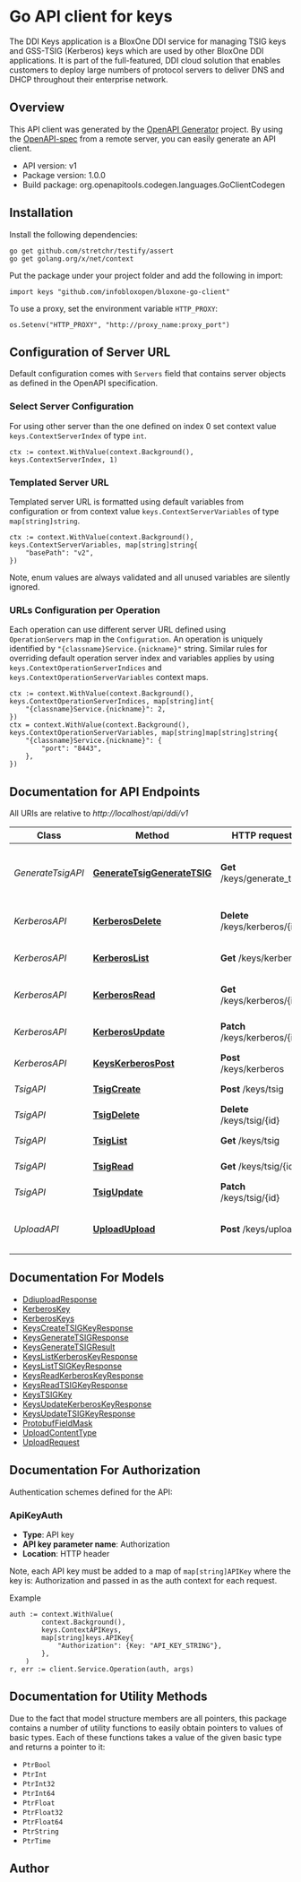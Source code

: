 # Go API client for keys

The DDI Keys application is a BloxOne DDI service for managing TSIG keys and GSS-TSIG (Kerberos) keys which are used by other BloxOne DDI applications. It is part of the full-featured, DDI cloud solution that enables customers to deploy large numbers of protocol servers to deliver DNS and DHCP throughout their enterprise network. 



## Overview
This API client was generated by the [OpenAPI Generator](https://openapi-generator.tech) project.  By using the [OpenAPI-spec](https://www.openapis.org/) from a remote server, you can easily generate an API client.

- API version: v1
- Package version: 1.0.0
- Build package: org.openapitools.codegen.languages.GoClientCodegen

## Installation

Install the following dependencies:

```shell
go get github.com/stretchr/testify/assert
go get golang.org/x/net/context
```

Put the package under your project folder and add the following in import:

```golang
import keys "github.com/infobloxopen/bloxone-go-client"
```

To use a proxy, set the environment variable `HTTP_PROXY`:

```golang
os.Setenv("HTTP_PROXY", "http://proxy_name:proxy_port")
```

## Configuration of Server URL

Default configuration comes with `Servers` field that contains server objects as defined in the OpenAPI specification.

### Select Server Configuration

For using other server than the one defined on index 0 set context value `keys.ContextServerIndex` of type `int`.

```golang
ctx := context.WithValue(context.Background(), keys.ContextServerIndex, 1)
```

### Templated Server URL

Templated server URL is formatted using default variables from configuration or from context value `keys.ContextServerVariables` of type `map[string]string`.

```golang
ctx := context.WithValue(context.Background(), keys.ContextServerVariables, map[string]string{
	"basePath": "v2",
})
```

Note, enum values are always validated and all unused variables are silently ignored.

### URLs Configuration per Operation

Each operation can use different server URL defined using `OperationServers` map in the `Configuration`.
An operation is uniquely identified by `"{classname}Service.{nickname}"` string.
Similar rules for overriding default operation server index and variables applies by using `keys.ContextOperationServerIndices` and `keys.ContextOperationServerVariables` context maps.

```golang
ctx := context.WithValue(context.Background(), keys.ContextOperationServerIndices, map[string]int{
	"{classname}Service.{nickname}": 2,
})
ctx = context.WithValue(context.Background(), keys.ContextOperationServerVariables, map[string]map[string]string{
	"{classname}Service.{nickname}": {
		"port": "8443",
	},
})
```

## Documentation for API Endpoints

All URIs are relative to *http://localhost/api/ddi/v1*

Class | Method | HTTP request | Description
------------ | ------------- | ------------- | -------------
*GenerateTsigAPI* | [**GenerateTsigGenerateTSIG**](docs/GenerateTsigAPI.md#generatetsiggeneratetsig) | **Get** /keys/generate_tsig | Generate TSIG key with a random secret.
*KerberosAPI* | [**KerberosDelete**](docs/KerberosAPI.md#kerberosdelete) | **Delete** /keys/kerberos/{id} | Delete the Kerberos key.
*KerberosAPI* | [**KerberosList**](docs/KerberosAPI.md#kerberoslist) | **Get** /keys/kerberos | Retrieve Kerberos keys.
*KerberosAPI* | [**KerberosRead**](docs/KerberosAPI.md#kerberosread) | **Get** /keys/kerberos/{id} | Retrieve the Kerberos key.
*KerberosAPI* | [**KerberosUpdate**](docs/KerberosAPI.md#kerberosupdate) | **Patch** /keys/kerberos/{id} | Update the Kerberos key.
*KerberosAPI* | [**KeysKerberosPost**](docs/KerberosAPI.md#keyskerberospost) | **Post** /keys/kerberos | 
*TsigAPI* | [**TsigCreate**](docs/TsigAPI.md#tsigcreate) | **Post** /keys/tsig | Create the TSIG key.
*TsigAPI* | [**TsigDelete**](docs/TsigAPI.md#tsigdelete) | **Delete** /keys/tsig/{id} | Delete the TSIG key.
*TsigAPI* | [**TsigList**](docs/TsigAPI.md#tsiglist) | **Get** /keys/tsig | Retrieve TSIG keys.
*TsigAPI* | [**TsigRead**](docs/TsigAPI.md#tsigread) | **Get** /keys/tsig/{id} | Retrieve the TSIG key.
*TsigAPI* | [**TsigUpdate**](docs/TsigAPI.md#tsigupdate) | **Patch** /keys/tsig/{id} | Update the TSIG key.
*UploadAPI* | [**UploadUpload**](docs/UploadAPI.md#uploadupload) | **Post** /keys/upload | Upload content to the keys service.


## Documentation For Models

 - [DdiuploadResponse](docs/DdiuploadResponse.md)
 - [KerberosKey](docs/KerberosKey.md)
 - [KerberosKeys](docs/KerberosKeys.md)
 - [KeysCreateTSIGKeyResponse](docs/KeysCreateTSIGKeyResponse.md)
 - [KeysGenerateTSIGResponse](docs/KeysGenerateTSIGResponse.md)
 - [KeysGenerateTSIGResult](docs/KeysGenerateTSIGResult.md)
 - [KeysListKerberosKeyResponse](docs/KeysListKerberosKeyResponse.md)
 - [KeysListTSIGKeyResponse](docs/KeysListTSIGKeyResponse.md)
 - [KeysReadKerberosKeyResponse](docs/KeysReadKerberosKeyResponse.md)
 - [KeysReadTSIGKeyResponse](docs/KeysReadTSIGKeyResponse.md)
 - [KeysTSIGKey](docs/KeysTSIGKey.md)
 - [KeysUpdateKerberosKeyResponse](docs/KeysUpdateKerberosKeyResponse.md)
 - [KeysUpdateTSIGKeyResponse](docs/KeysUpdateTSIGKeyResponse.md)
 - [ProtobufFieldMask](docs/ProtobufFieldMask.md)
 - [UploadContentType](docs/UploadContentType.md)
 - [UploadRequest](docs/UploadRequest.md)


## Documentation For Authorization


Authentication schemes defined for the API:
### ApiKeyAuth

- **Type**: API key
- **API key parameter name**: Authorization
- **Location**: HTTP header

Note, each API key must be added to a map of `map[string]APIKey` where the key is: Authorization and passed in as the auth context for each request.

Example

```golang
auth := context.WithValue(
		context.Background(),
		keys.ContextAPIKeys,
		map[string]keys.APIKey{
			"Authorization": {Key: "API_KEY_STRING"},
		},
	)
r, err := client.Service.Operation(auth, args)
```


## Documentation for Utility Methods

Due to the fact that model structure members are all pointers, this package contains
a number of utility functions to easily obtain pointers to values of basic types.
Each of these functions takes a value of the given basic type and returns a pointer to it:

* `PtrBool`
* `PtrInt`
* `PtrInt32`
* `PtrInt64`
* `PtrFloat`
* `PtrFloat32`
* `PtrFloat64`
* `PtrString`
* `PtrTime`

## Author



